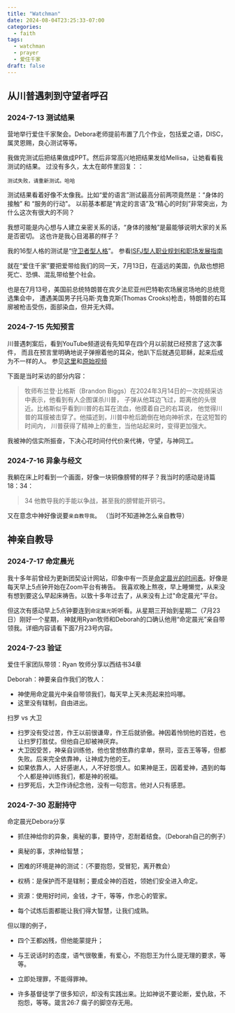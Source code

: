 ```yaml
---
title: "Watchman"
date: 2024-08-04T23:25:33-07:00
categories:
  - faith
tags:
  - watchman
  - prayer
  - 爱住千家
draft: false
---
```


## 从川普遇刺到守望者呼召
### 2024-7-13 测试结果
营地举行爱住千家聚会。Debora老师提前布置了几个作业，包括爱之语，DISC，属灵恩赐，良心测试等等。

我做完测试后把结果做成PPT。然后非常高兴地把结果发给Mellisa，让她看看我测试的结果。
过没有多久，太太在邮件里回复：：
```
测试失败，请重新测试。哈哈
```

测试结果看着好像不太像我。比如“爱的语言”测试最高分前两项竟然是：“身体的接触” 和 “服务的行动"。 
以前基本都是“肯定的言语”及“精心的时刻”非常突出，为什么这次有很大的不同？ 

我想可能是内心想与人建立亲密关系的话，“身体的接触”是最能够说明大家的关系是否密切。 这也许是我心目渴慕的样子？

我的16型人格的测试是“[守卫者型人格][1]”。 
参看[ISFJ型人职业规划和职场发展指南][2]

就在“爱住千家”要把爱带给我们的同一天，7月13日，在遥远的美国，仇敌也想把死亡、恐惧、混乱带给整个社会。

也是在7月13号，美国前总统特朗普在宾夕法尼亚州巴特勒农场展览场地的总统竞选集会中，
遭遇美国男子托马斯·克鲁克斯(Thomas Crooks)枪击，特朗普的右耳廓被枪击受伤，面部染血，但并无大碍。

### 2024-7-15 先知预言
川普遇刺案后，看到YouTube频道说有先知早在四个月以前就已经预言了这次事件，
而且在预言里明确地说子弹擦着他的耳朵，他趴下后就遇见耶稣，起来后成为不一样的人。 
参见[这里][3]和[原始视频][4]

下面是当时采访的部分内容：
> 牧师布兰登‧比格斯（Brandon Biggs）在2024年3月14日的一次视频采访中表示，他看到有人企图谋杀川普，
子弹从他耳边飞过，距离他的头很近。比格斯似乎看到川普的右耳在流血，他摸着自己的右耳说，
他觉得川普的耳膜被击穿了。他描述到，川普中枪后跪倒在地向神祈求，在这短暂的时间内，
川普获得了精神上的重生，当他站起来时，变得更加强大。

我被神的信实所振奋，下决心花时间付代价来代祷，守望，与神同工。

### 2024-7-16 异象与经文
我躺在床上时看到一个画面，好像一块铜像膀臂的样子？我当时的感动是诗篇18：34：
> 34 他教导我的手能以争战，甚至我的膀臂能开铜弓。

又在意念中神好像说要`亲自教导我`。 （当时不知道神怎么亲自教导）

## 神亲自教导
### 2024-7-17 命定晨光
我十多年前曾经为更新团契设计网站，印象中有一页是[命定晨光的时间表][5]。好像是每天早上5点钟开始在Zoom平台有祷告。
我喜欢晚上熬夜，早上睡懒觉，从来没有想到要这么早起床祷告。以致十多年过去了，从来没有上过"命定晨光"平台。

但这次有感动早上5点钟要连到`命定晨光`听听看。从星期三开始到星期二（7月23日）刚好一个星期，
神就用Ryan牧师和Deborah的口确认他用“命定晨光”亲自带领我。详细内容请看下面7月23号内容。

### 2024-7-23 验证
爱住千家团队带领：Ryan 牧师分享以西结书34章

Deborah：神要亲自作我们的牧人：
* 神使用命定晨光中亲自带领我们，每天早上天未亮起来捡吗哪。
* 这里没有辖制，自由进出。

扫罗 vs 大卫  
* 扫罗没有受过苦，作王以前很谦卑，作王后就骄傲。神因着怜悯他的百姓，也让扫罗打胜仗。但他自己却被神厌弃。
* 大卫因受苦，神亲自训练他，他也曾想依靠约拿单，祭司，亚吉王等等，但都失败。后来完全依靠神，让神成为他的王。
* 如果依靠人，人好感谢人，人不好怨恨人。如果神是王，因着爱神，遇到的每个人都是神训练我们，都是神的祝福。
* 扫罗死后，大卫作诗纪念他，没有一句怨言。他对人只有感恩。

### 2024-7-30 忍耐持守
命定晨光Debora分享
* 抓住神给你的异象，奥秘的事，要持守，忍耐着结食。（Deborah自己的例子）
* 奥秘的事，求神给智慧；
* 困难的环境是神的测试：（不要抱怨，受冒犯，离开教会）

* 权柄：是保护而不是辖制；要成全神的百姓，领她们安全进入命定。
* 资源：使用好时间，金钱，才干，等等，作忠心的管家。
* 每个试炼后面都能让我们得大智慧，让我们成熟。

但以理的例子，
* 四个王都凶残，但他能蒙提升；
* 与王说话时的态度，语气很敬重，有爱心，不抱怨王为什么提无理的要求，等等。

* 立即处理罪，不能得罪神。
* 许多基督徒学了很多知识，却没有实践出来。比如神说不要论断，爱仇敌，不抱怨，等等。箴言26:7 瘸子的脚空存无用。

[1]: <https://baike.baidu.com/item/%E5%AE%88%E5%8D%AB%E8%80%85%E5%9E%8B%E4%BA%BA%E6%A0%BC/60186971>
[2]: <https://www.linkedin.com/pulse/mbtiisfj%E5%9E%8B%E4%BA%BA%E8%81%8C%E4%B8%9A%E8%A7%84%E5%88%92%E5%92%8C%E8%81%8C%E5%9C%BA%E5%8F%91%E5%B1%95%E6%8C%87%E5%8D%97-emily-dong/>
[3]: https://www.youtube.com/watch?v=FCGfE9yMnXc
[4]: https://www.youtube.com/watch?v=Ey0qVzG8_vU&t=660s
[5]: https://www.renewalfamily.org/awaken-cn
